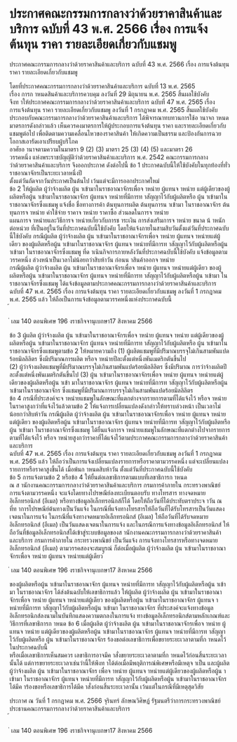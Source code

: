 
# ประกาศคณะกรรมการกลางว่าด้วยราคาสินค้าและบริการ ฉบับที่ 43 พ.ศ. 2566 เรื่อง การแจ้งต้นทุน ราคา รายละเอียดเกี่ยวกับแชมพู
      
      

      
      

ประกาศคณะกรรมการกลางว่าด้วยราคาสินค้าและบริการ 
ฉบับที่  43  พ.ศ.  2566 
เรื่อง  การแจ้งต้นทุน  ราคา  รายละเอียดเกี่ยวกับแชมพู 
 
 
โดยที่ประกาศคณะกรรมการกลางว่าด้วยราคาสินค้าและบริการ  ฉบับที่  13  พ.ศ.  2565  
เรื่อง  การก าหนดสินค้าและบริการควบคุม  ลงวันที่  29  มิถุนายน  พ.ศ.  2565  สิ้นผลใช้บังคับ   
จึงท าให้ประกาศคณะกรรมการกลางว่าด้วยราคาสินค้าและบริการ  ฉบับที่  47  พ.ศ.  2565  เรื่อง  
การแจ้งต้นทุน  ราคา  รายละเอียดเกี่ยวกับแชมพู  ลงวันที่  1  กรกฎาคม  พ.ศ.  2565  สิ้นผลใช้บังคับ  
ประกอบกับคณะกรรมการกลางว่าด้วยราคาสินค้าและบริการ  ได้พิจารณาทบทวนการใช้อ านาจก าหนด
มาตรการดังกล่าวแล้ว  เห็นควรคงมาตรการให้ผู้ประกอบการแจ้งต้นทุน  ราคา  และรายละเอียดเกี่ยวกับ
แชมพูต่อไป  เพื่อติดตามความเคลื่อนไหวของราคาสินค้า  ให้เกิดความเป็นธรรม  และป้องกันการฉวย
โอกาสเอารัดเอาเปรียบผู้บริโภค   
อาศัยอ านาจตามความในมาตรา  9  (2)  (3)  มาตรา  25  (3)  (4)  (5)  และมาตรา  26  
วรรคหนึ่ง  แห่งพระราชบัญญัติว่าด้วยราคาสินค้าและบริการ  พ.ศ.  2542  คณะกรรมการกลาง   
ว่าด้วยราคาสินค้าและบริการ  จึงออกประกาศ  ดังต่อไปนี้ 
ข้อ 1 ประกาศฉบับนี้ให้ใช้บังคับในทุกท้องที่ทั่วราชอาณาจักรเป็นระยะเวลาหนึ่งปี   
ตั้งแต่วันถัดจากวันประกาศเป็นต้นไป  เว้นแต่จะมีการออกประกาศใหม่   
ข้อ 2 ให้ผู้ผลิต  ผู้ว่าจ้างผลิต  ผู้น าเข้ามาในราชอาณาจักรเพื่อจ าหน่าย  ผู้แทนจ าหน่าย 
แต่ผู้เดียวของผู้ผลิตหรือผู้น าเข้ามาในราชอาณาจักร  ผู้แทนจ าหน่ายที่มีการท าสัญญาไว้กับผู้ผลิตหรือ 
ผู้น าเข้ามาในราชอาณาจักรซึ่งแชมพู  แจ้งชื่อ  ชื่อทางการค้า  ต้นทุนการผลิต  ต้นทุนการน าเข้ามา 
ในราชอาณาจักร  ต้นทุนการจ าหน่าย  ค่าใช้จ่าย  ราคาจ าหน่าย  ราคาซื้อ  ส่วนลดในการจ าหน่าย  
แผนการจ าหน่ายและวิธีการจ าหน่ายเกี่ยวกับการช าระเงิน  การส่งเสริมการจ าหน่าย  ขนาด  น้ าหนักต่อหน่วย
ที่เป็นอยู่ในวันที่ประกาศฉบับนี้ใช้บังคับ  โดยให้แจ้งภายในสามสิบวันตั้งแต่วันที่ประกาศฉบับนี้ใช้บังคับ 
กรณีผู้ผลิต  ผู้ว่าจ้างผลิต  ผู้น าเข้ามาในราชอาณาจักรเพื่อจ าหน่าย  ผู้แทนจ าหน่ายแต่ผู้เดียว
ของผู้ผลิตหรือผู้น าเข้ามาในราชอาณาจักร  ผู้แทนจ าหน่ายที่มีการท าสัญญาไว้กับผู้ผลิตหรือผู้น าเข้ามา 
ในราชอาณาจักรซึ่งแชมพู  ที่ด าเนินกิจการภายหลังวันที่ประกาศฉบับนี้ใช้บังคับ  แจ้งข้อมูลตามวรรคหนึ่ง
ล่วงหน้าเป็นเวลาไม่น้อยกว่าสิบห้าวัน  ก่อนน าสินค้าออกจ าหน่าย   
กรณีผู้ผลิต  ผู้ว่าจ้างผลิต  ผู้น าเข้ามาในราชอาณาจักรเพื่อจ าหน่าย  ผู้แทนจ าหน่ายแต่ผู้เดียว
ของผู้ผลิตหรือผู้น าเข้ามาในราชอาณาจักร  ผู้แทนจ าหน่ายที่มีการท าสัญญาไว้กับผู้ผลิตหรือผู้น าเข้ามา 
ในราชอาณาจักรซึ่งแชมพู  ได้แจ้งข้อมูลตามประกาศคณะกรรมการกลางว่าด้วยราคาสินค้าและบริการ  
ฉบับที่  47  พ.ศ.  2565  เรื่อง  การแจ้งต้นทุน  ราคา  รายละเอียดเกี่ยวกับแชมพู  ลงวันที่  1  กรกฎาคม  
พ.ศ.  2565  แล้ว  ให้ถือเป็นการแจ้งข้อมูลตามวรรคหนึ่งแห่งประกาศฉบับนี้   
้
 
่
เลม   140   ตอนพิเศษ   196    งราชกิจจานุเบกษา17   สิงหาคม   2566

ข้อ 3 ผู้ผลิต  ผู้ว่าจ้างผลิต  ผู้น าเข้ามาในราชอาณาจักรเพื่อจ าหน่าย  ผู้แทนจ าหน่าย 
แต่ผู้เดียวของผู้ผลิตหรือผู้น าเข้ามาในราชอาณาจักร  ผู้แทนจ าหน่ายที่มีการท าสัญญาไว้กับผู้ผลิตหรือ 
ผู้น าเข้ามาในราชอาณาจักรซึ่งแชมพูตามข้อ  2  ให้หมายความถึง 
(1) ผู้ผลิตแชมพูที่มีปริมาณบรรจุไม่เกินสามพันแปดร้อยมิลลิลิตร  ซึ่งมีปริมาณการผลิต 
หรือจ าหน่ายปีละตั้งแต่หนึ่งพันเมตริกตันขึ้นไป   
(2) ผู้ว่าจ้างผลิตแชมพูที่มีปริมาณบรรจุไม่เกินสามพันแปดร้อยมิลลิลิตร  ซึ่งมีปริมาณ 
การว่าจ้างผลิตปีละตั้งแต่หนึ่งพันเมตริกตันขึ้นไป 
(3) ผู้น าเข้ามาในราชอาณาจักรเพื่อจ าหน่าย  ผู้แทนจ าหน่ายแต่ผู้เดียวของผู้ผลิตหรือผู้น าเข้า
มาในราชอาณาจักร  ผู้แทนจ าหน่ายที่มีการท าสัญญาไว้กับผู้ผลิตหรือผู้น าเข้ามาในราชอาณาจักร 
ซึ่งแชมพูที่มีปริมาณการบรรจุไม่เกินสามพันแปดร้อยมิลลิลิตร   
ข้อ 4 กรณีที่ประสงค์จะจ าหน่ายแชมพูในลักษณะที่แตกต่างจากรายการตามที่ได้แจ้งไว้ 
หรือจ าหน่ายในราคาสูงกว่าที่แจ้งไว้แล้วตามข้อ  2  ให้แจ้งการเปลี่ยนแปลงดังกล่าวให้ทราบล่วงหน้า 
เป็นเวลาไม่น้อยกว่าสิบห้าวัน 
กรณีผู้ผลิต  ผู้ว่าจ้างผลิต  ผู้น าเข้ามาในราชอาณาจักรเพื่อจ าหน่าย  ผู้แทนจ าหน่ายแต่ผู้เดียว
ของผู้ผลิตหรือผู้น าเข้ามาในราชอาณาจักร  ผู้แทนจ าหน่ายที่มีการท าสัญญาไว้กับผู้ผลิตหรือผู้น าเข้ามา 
ในราชอาณาจักรซึ่งแชมพู  ได้ยื่นแจ้งการจ าหน่ายแชมพูในลักษณะที่แตกต่างไปจากรายการตามที่ได้แจ้งไว้ 
หรือจ าหน่ายสูงกว่าราคาที่ได้แจ้งไว้ตามประกาศคณะกรรมการกลางว่าด้วยราคาสินค้าและบริการ   
ฉบับที่  47  พ.ศ.  2565  เรื่อง  การแจ้งต้นทุน  ราคา  รายละเอียดเกี่ยวกับแชมพู  ลงวันที่  1  กรกฎาคม  
พ.ศ.  2565  แล้ว  ให้ถือว่าเป็นการแจ้งเปลี่ยนแปลงรายการหรือราคาตามวรรคหนึ่ง  แต่จะเปลี่ยนแปลง
รายการหรือราคาสูงขึ้นได้  เมื่อพ้นก าหนดสิบห้าวัน  ตั้งแต่วันที่ประกาศฉบับนี้ใช้บังคับ   
ข้อ 5 การแจ้งตามข้อ  2  หรือข้อ  4  ให้ยื่นต่อเลขาธิการตามแบบที่เลขาธิการก าหนด   
ณ  ส านักงานคณะกรรมการกลางว่าด้วยราคาสินค้าและบริการ  กรมการค้าภายใน  กระทรวงพาณิชย์   
การแจ้งตามวรรคหนึ่ง  จะแจ้งโดยทางไปรษณีย์ลงทะเบียนตอบรับ  ทางโทรสาร  ทางจดหมาย
อิเล็กทรอนิกส์  (อีเมล)  หรือทางข้อมูลอิเล็กทรอนิกส์ก็ได้  โดยให้ถือวันที่ได้ประทับตราประจ าวัน  ณ   
ที่ท าการไปรษณีย์ต้นทางเป็นวันแจ้ง  ในกรณีที่แจ้งทางโทรสารให้ถือวันที่ได้รับโทรสารเป็นวันแสดง
เจตนาในการแจ้ง  ในกรณีที่แจ้งทางจดหมายอิเล็กทรอนิกส์  (อีเมล)  ให้ถือวันที่ได้รับจดหมาย
อิเล็กทรอนิกส์  (อีเมล)  เป็นวันแสดงเจตนาในการแจ้ง  และในกรณีการแจ้งทางข้อมูลอิเล็กทรอนิกส์ 
ให้ถือวันที่ข้อมูลอิเล็กทรอนิกส์ได้เข้าสู่ระบบข้อมูลของส านักงานคณะกรรมการกลางว่าด้วยราคาสินค้า
และบริการ  กรมการค้าภายใน  กระทรวงพาณิชย์  เป็นวันแจ้ง 
การแจ้งทางโทรสารหรือทางจดหมายอิเล็กทรอนิกส์  (อีเมล)  ตามวรรคสองจะสมบูรณ์ 
ก็ต่อเมื่อผู้ผลิต  ผู้ว่าจ้างผลิต  ผู้น าเข้ามาในราชอาณาจักรเพื่อจ าหน่าย  ผู้แทนจ าหน่ายแต่ผู้เดียว 
้
 
่
เลม   140   ตอนพิเศษ   196    งราชกิจจานุเบกษา17   สิงหาคม   2566

ของผู้ผลิตหรือผู้น าเข้ามาในราชอาณาจักร  ผู้แทนจ าหน่ายที่มีการท าสัญญาไว้กับผู้ผลิตหรือผู้น าเข้ามา 
ในราชอาณาจักร  ได้ส่งต้นฉบับให้เลขาธิการแล้ว 
ให้ผู้ผลิต  ผู้ว่าจ้างผลิต  ผู้น าเข้ามาในราชอาณาจักรเพื่อจ าหน่าย  ผู้แทนจ าหน่ายแต่ผู้เดียว 
ของผู้ผลิตหรือผู้น าเข้ามาในราชอาณาจักร  ผู้แทนจ าหน่ายที่มีการท าสัญญาไว้กับผู้ผลิตหรือผู้น าเข้ามา 
ในราชอาณาจักร  ที่ประสงค์จะแจ้งทางข้อมูลอิเล็กทรอนิกส์ลงนามในบันทึกแสดงความตกลงในการแจ้ง
ทางข้อมูลอิเล็กทรอนิกส์ตามหลักเกณฑ์และวิธีการที่เลขาธิการก าหนด 
ข้อ 6 เมื่อผู้ผลิต  ผู้ว่าจ้างผลิต  ผู้น าเข้ามาในราชอาณาจักรเพื่อจ าหน่าย  ผู้แทนจ าหน่าย 
แต่ผู้เดียวของผู้ผลิตหรือผู้น าเข้ามาในราชอาณาจักร  ผู้แทนจ าหน่ายที่มีการท าสัญญาไว้กับผู้ผลิตหรือ 
ผู้น าเข้ามาในราชอาณาจักร  ร้องขอต่อเลขาธิการเพื่อขยายระยะเวลาตามที่ก าหนดไว้ในประกาศฉบับนี้   
หรือเมื่อเลขาธิการเห็นสมควร  เลขาธิการอาจมีค าสั่งขยายระยะเวลาตามที่ก าหนดไว้ก่อนสิ้นระยะเวลา
นั้นได้  แต่การขยายระยะเวลาเช่นว่านี้ให้พึงท าได้ต่อเมื่อมีพฤติการณ์พิเศษหรือมีเหตุจ าเป็น  และผู้ผลิต   
ผู้ว่าจ้างผลิต  ผู้น าเข้ามาในราชอาณาจักร  เพื่อจ าหน่าย  ผู้แทนจ าหน่ายแต่ผู้เดียวของผู้ผลิตหรือผู้น าเข้ามา 
ในราชอาณาจักร  ผู้แทนจ าหน่ายที่มีการท าสัญญาไว้กับผู้ผลิตหรือผู้น าเข้ามาในราชอาณาจักร   
ได้มีค าร้องขอหรือเลขาธิการได้มีค าสั่งก่อนสิ้นระยะเวลานั้น  เว้นแต่ในกรณีที่มีเหตุสุดวิสัย 
 
ประกาศ  ณ  วันที่  1  กรกฎาคม  พ.ศ.  2566 
จุรินทร์  ลักษณวิศิษฏ์ 
รัฐมนตรีว่าการกระทรวงพาณิชย์   
ประธานคณะกรรมการกลางว่าด้วยราคาสินค้าและบริการ   
้
 
่
เลม   140   ตอนพิเศษ   196    งราชกิจจานุเบกษา17   สิงหาคม   2566